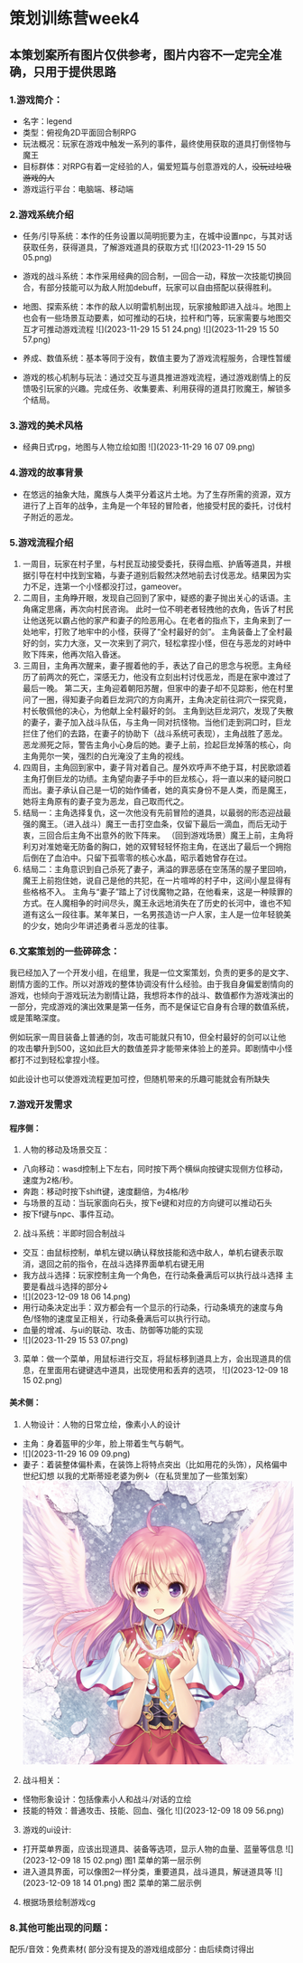 # 策划训练营week4
## 本策划案所有图片仅供参考，图片内容不一定完全准确，只用于提供思路
### 1.游戏简介：
- 名字：legend
- 类型：俯视角2D平面回合制RPG
- 玩法概况：玩家在游戏中触发一系列的事件，最终使用获取的道具打倒怪物与魔王
- 目标群体：对RPG有着一定经验的人，偏爱短篇与创意游戏的人，~~没玩过垃圾游戏的人~~
- 游戏运行平台：电脑端、移动端
### 2.游戏系统介绍
- 任务/引导系统：本作的任务设置以简明扼要为主，在城中设置npc，与其对话获取任务，获得道具，了解游戏道具的获取方式
![](2023-11-29 15 50 05.png)
- 游戏的战斗系统：本作采用经典的回合制，一回合一动，释放一次技能切换回合，有部分技能可以为敌人附加debuff，玩家可以自由搭配以获得胜利。
  
- 地图、探索系统：本作的敌人以明雷机制出现，玩家接触即进入战斗。地图上也会有一些场景互动要素，如可推动的石块，拉杆和门等，玩家需要与地图交互才可推动游戏流程
  ![](2023-11-29 15 51 24.png)
  ![](2023-11-29 15 50 57.png)
- 养成、数值系统：基本等同于没有，数值主要为了游戏流程服务，合理性暂缓
- 游戏的核心机制与玩法：通过交互与道具推进游戏流程，通过游戏剧情上的反馈吸引玩家的兴趣。完成任务、收集要素、利用获得的道具打败魔王，解锁多个结局。
### 3.游戏的美术风格
- 经典日式rpg，地图与人物立绘如图
![](2023-11-29 16 07 09.png)

### 4.游戏的故事背景

- 在悠远的抽象大陆，魔族与人类平分着这片土地。为了生存所需的资源，双方进行了上百年的战争，主角是一个年轻的冒险者，他接受村民的委托，讨伐村子附近的恶龙。
### 5.游戏流程介绍
1. 一周目，玩家在村子里，与村民互动接受委托，获得血瓶、护盾等道具，并根据引导在村中找到宝箱，与妻子道别后毅然决然地前去讨伐恶龙。结果因为实力不足，连第一个小怪都没打过，gameover。
2. 二周目，主角睁开眼，发现自己回到了家中，疑惑的妻子抛出关心的话语。主角痛定思痛，再次向村民咨询。
   此时一位不明老者轻拽他的衣角，告诉了村民让他送死以霸占他的家产和妻子的险恶用心。在老者的指点下，主角来到了一处地牢，打败了地牢中的小怪，获得了“全村最好的剑”。
   主角装备上了全村最好的剑，实力大涨，又一次来到了洞穴，轻松拿捏小怪，但在与恶龙的对峙中败下阵来，他再次陷入昏迷。
3. 三周目，主角再次醒来，妻子握着他的手，表达了自己的思念与祝愿。主角经历了前两次的死亡，深感无力，他没有立刻出村讨伐恶龙，而是在家中渡过了最后一晚。
   第二天，主角迎着朝阳苏醒，但家中的妻子却不见踪影，他在村里问了一圈，得知妻子向着巨龙洞穴的方向离开，主角决定前往洞穴一探究竟，村长敬佩他的决心，为他献上全村最好的剑。
   主角到达巨龙洞穴，发现了失散的妻子，妻子加入战斗队伍，与主角一同对抗怪物。当他们走到洞口时，巨龙拦住了他们的去路，在妻子的协助下（战斗系统可表现），主角战胜了恶龙。恶龙濒死之际，警告主角小心身后的她。妻子上前，捡起巨龙掉落的核心，向主角莞尔一笑，强烈的白光淹没了主角的视线。
4. 四周目，主角回到家中，妻子背对着自己。屋外欢呼声不绝于耳，村民歌颂着主角打倒巨龙的功绩。主角望向妻子手中的巨龙核心，将一直以来的疑问脱口而出。妻子承认自己是一切的始作俑者，她的真实身份不是人类，而是魔王，她将主角原有的妻子变为恶龙，自己取而代之。
5. 结局一：主角选择复仇，这一次他没有先前冒险的道具，以最弱的形态迎战最强的魔王。（进入战斗）魔王一击打空血条，仅留下最后一滴血，而后无动于衷，三回合后主角不出意外的败下阵来。
   （回到游戏场景）魔王上前，主角将利刃对准她毫无防备的胸口，她的双臂轻轻怀抱主角，在送出了最后一个拥抱后倒在了血泊中。只留下孤零零的核心水晶，昭示着她曾存在过。
6. 结局二：主角意识到自己杀死了妻子，满溢的罪恶感在空荡荡的屋子里回响，魔王上前抱住她，说自己是他的共犯，在一片喧哗的村子中，这间小屋显得有些格格不入。
   主角与“妻子”踏上了讨伐魔物之路，在他看来，这是一种赎罪的方式。在人魔相争的时间尽头，魔王永远地消失在了历史的长河中，谁也不知道有这么一段往事。某年某日，一名男孩造访一户人家，主人是一位年轻貌美的少女，她向少年讲述勇者斗恶龙的往事。

### 6.文案策划的一些碎碎念：

我已经加入了一个开发小组，在组里，我是一位文案策划，负责的更多的是文字、剧情方面的工作。所以对游戏的整体协调没有什么经验。由于我自身偏爱剧情向的游戏，也倾向于游戏玩法为剧情让路，我想将本作的战斗、数值都作为游戏演出的一部分，完成游戏的演出效果是第一任务，而不是保证它自身有合理的数值系统，或是策略深度。

例如玩家一周目装备上普通的剑，攻击可能就只有10，但全村最好的剑可以让他的攻击攀升到500，这如此巨大的数值差异才能带来体验上的差异。即剧情中小怪都打不过到轻松拿捏小怪。

如此设计也可以使游戏流程更加可控，但随机带来的乐趣可能就会有所缺失

### 7.游戏开发需求
#### 程序侧：
1. 人物的移动及场景交互：
- 八向移动：wasd控制上下左右，同时按下两个横纵向按键实现侧方位移动，速度为2格/秒。
- 奔跑：移动时按下shift键，速度翻倍，为4格/秒
- 与场景的互动：当玩家面向石头，按下e键和对应的方向键可以推动石头
- 按下f键与npc、事件互动。
2. 战斗系统：半即时回合制战斗
- 交互：由鼠标控制，单机左键以确认释放技能和选中敌人，单机右键表示取消，退回之前的指令，在战斗选择界面单机右键无用
- 我方战斗选择：玩家控制主角一个角色，在行动条叠满后可以执行战斗选择
主要是看战斗选择的部分↓
- ![](2023-12-09 18 06 14.png)
- 用行动条决定出手：双方都会有一个显示的行动条，行动条填充的速度与角色/怪物的速度呈正相关，行动条叠满后可以执行行动。
- 血量的增减、与ui的联动、攻击、防御等功能的实现
- ![](2023-11-29 15 53 07.png)
3. 菜单：做一个菜单，用鼠标进行交互，将鼠标移到道具上方，会出现道具的信息，在里面用右键键选中道具，出现使用和丢弃的选项，
![](2023-12-09 18 15 02.png)
#### 美术侧：
1. 人物设计：人物的日常立绘，像素小人的设计
- 主角：身着盔甲的少年，脸上带着生气与朝气。
- ![](2023-11-29 16 09 09.png)
- 妻子：着装整体偏朴素，在装饰上将特点突出（比如用花的头饰），风格偏中世纪幻想
以我的尤斯蒂娅老婆为例↓（在私货里加了一些策划案）
![123](尤斯蒂娅-NS封面.jpg  "我的老婆")
2. 战斗相关：
- 怪物形象设计：包括像素小人和战斗/对话的立绘
- 技能的特效：普通攻击、技能、回血、强化
![](2023-12-09 18 09 56.png)
3. 游戏的ui设计:
- 打开菜单界面，应该出现道具、装备等选项，显示人物的血量、蓝量等信息
  ![](2023-12-09 18 15 02.png)
  图1 菜单的第一层示例
-  进入道具界面，可以像图2一样分类，重要道具，战斗道具，解谜道具等
  ![](2023-12-09 18 14 01.png)
  图2 菜单的第二层示例
4. 根据场景绘制游戏cg
### 8.其他可能出现的问题：
配乐/音效：免费素材(
部分没有提及的游戏组成部分：由后续商讨得出

